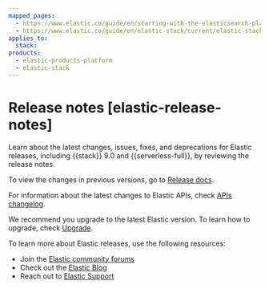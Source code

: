 ```yaml
---
mapped_pages:
  - https://www.elastic.co/guide/en/starting-with-the-elasticsearch-platform-and-its-solutions/current/new.html
  - https://www.elastic.co/guide/en/elastic-stack/current/elastic-stack-breaking-changes.html
applies_to:
  stack:
products:
  - elastic-products-platform
  - elastic-stack
---
```


# Release notes [elastic-release-notes]

Learn about the latest changes, issues, fixes, and deprecations for Elastic releases, including {{stack}} 9.0 and {{serverless-full}}, by reviewing the release notes.

To view the changes in previous versions, go to [Release docs](https://www.elastic.co/guide/en/starting-with-the-elasticsearch-platform-and-its-solutions/8.x/new.html).

For information about the latest changes to Elastic APIs, check [APIs changelog](https://www.elastic.co/docs/api/changes).

We recommend you upgrade to the latest Elastic version. To learn how to upgrade, check [Upgrade](/deploy-manage/upgrade.md).

To learn more about Elastic releases, use the following resources:
* Join the [Elastic community forums](https://discuss.elastic.co/)
* Check out the [Elastic Blog](https://www.elastic.co/blog)
* Reach out to [Elastic Support](https://mail.google.com/mail/u/0/?fs=1&tf=cm&source=mailto&to=support@elastic.co)

